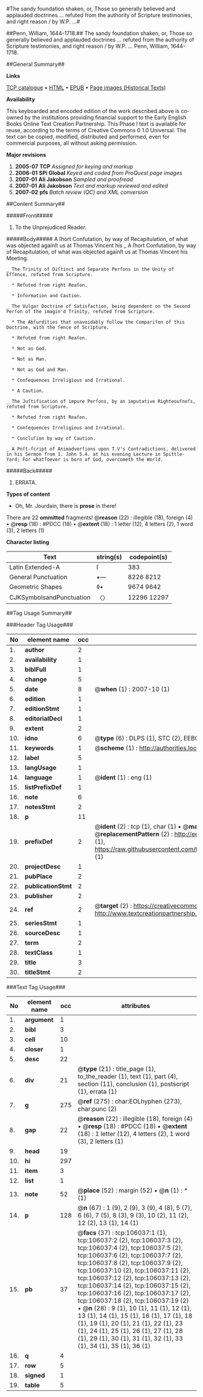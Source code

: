 #The sandy foundation shaken, or, Those so generally believed and applauded doctrines ... refuted from the authority of Scripture testimonies, and right reason / by W.P. ...#

##Penn, William, 1644-1718.##
The sandy foundation shaken, or, Those so generally believed and applauded doctrines ... refuted from the authority of Scripture testimonies, and right reason / by W.P. ...
Penn, William, 1644-1718.

##General Summary##

**Links**

[TCP catalogue](http://www.ota.ox.ac.uk/tcp/)  • 
[HTML](http://tei.it.ox.ac.uk/tcp/Texts-HTML/free/A54/A54206.html)  • 
[EPUB](http://tei.it.ox.ac.uk/tcp/Texts-EPUB/free/A54/A54206.epub) • 
[Page images (Historical Texts)](https://data.historicaltexts.jisc.ac.uk/view?pubId=eebo-17161731e&pageId=eebo-17161731e-106037-1)

**Availability**

This keyboarded and encoded edition of the
	       work described above is co-owned by the institutions
	       providing financial support to the Early English Books
	       Online Text Creation Partnership. This Phase I text is
	       available for reuse, according to the terms of Creative
	       Commons 0 1.0 Universal. The text can be copied,
	       modified, distributed and performed, even for
	       commercial purposes, all without asking permission.

**Major revisions**

1. __2005-07__ __TCP__ *Assigned for keying and markup*
1. __2006-01__ __SPi Global__ *Keyed and coded from ProQuest page images*
1. __2007-01__ __Ali Jakobson__ *Sampled and proofread*
1. __2007-01__ __Ali Jakobson__ *Text and markup reviewed and edited*
1. __2007-02__ __pfs__ *Batch review (QC) and XML conversion*

##Content Summary##

#####Front#####

1. To the Unprejudiced Reader.

#####Body#####
A ſhort Confutation, by way of Recapitulation, of what was objected againſt us at Thomas Vincent his
    _ A ſhort Confutation, by way of Recapitulation, of what was objected againſt us at Thomas Vincent his Meeting.

    _ The Trinity of Diſtinct and Separate Perſons in the Unity of Eſſence, refuted from Scripture.

      * Refuted from right Reaſon.

      * Information and Caution.

    _ The Vulgar Doctrine of Satisfaction, being dependent on the Second Perſon of the imagin'd Trinity, refuted from Scripture.

      * The Abſurdities that unavoidably follow the Compariſon of this Doctrine, with the ſence of Scripture.

      * Refuted from right Reaſon.

      * Not as God.

      * Not as Man.

      * Not as God and Man.

      * Conſequences Irreligious and Irrational.

      * A Caution.

    _ The Juſtification of impure Perſons, by an imputative Righteouſneſs, refuted from Scripture.

      * Refuted from right Reaſon.

      * Conſequences Irreligious and Irrational.

      * Concluſion by way of Caution.

    _ A Poſt-ſcript of Animadverſions upon T.V's Contradictions, delivered in his Sermon from 1. John 5.4. at his evening Lecture in Spittle-Yard; For whatſoever is born of God, overcometh the World.

#####Back#####

1. ERRATA.

**Types of content**

  * Oh, Mr. Jourdain, there is **prose** in there!

There are 22 **ommitted** fragments! 
 @__reason__ (22) : illegible (18), foreign (4)  •  @__resp__ (18) : #PDCC (18)  •  @__extent__ (18) : 1 letter (12), 4 letters (2), 1 word (3), 2 letters (1)

**Character listing**


|Text|string(s)|codepoint(s)|
|---|---|---|
|Latin Extended-A|ſ|383|
|General Punctuation|•—|8226 8212|
|Geometric Shapes|◊▪|9674 9642|
|CJKSymbolsandPunctuation|〈〉|12296 12297|

##Tag Usage Summary##

###Header Tag Usage###

|No|element name|occ|attributes|
|---|---|---|---|
|1.|__author__|2||
|2.|__availability__|1||
|3.|__biblFull__|1||
|4.|__change__|5||
|5.|__date__|8| @__when__ (1) : 2007-10 (1)|
|6.|__edition__|1||
|7.|__editionStmt__|1||
|8.|__editorialDecl__|1||
|9.|__extent__|2||
|10.|__idno__|6| @__type__ (6) : DLPS (1), STC (2), EEBO-CITATION (1), OCLC (1), VID (1)|
|11.|__keywords__|1| @__scheme__ (1) : http://authorities.loc.gov/ (1)|
|12.|__label__|5||
|13.|__langUsage__|1||
|14.|__language__|1| @__ident__ (1) : eng (1)|
|15.|__listPrefixDef__|1||
|16.|__note__|6||
|17.|__notesStmt__|2||
|18.|__p__|11||
|19.|__prefixDef__|2| @__ident__ (2) : tcp (1), char (1)  •  @__matchPattern__ (2) : ([0-9\-]+):([0-9IVX]+) (1), (.+) (1)  •  @__replacementPattern__ (2) : http://eebo.chadwyck.com/downloadtiff?vid=$1&page=$2 (1), https://raw.githubusercontent.com/textcreationpartnership/Texts/master/tcpchars.xml#$1 (1)|
|20.|__projectDesc__|1||
|21.|__pubPlace__|2||
|22.|__publicationStmt__|2||
|23.|__publisher__|2||
|24.|__ref__|2| @__target__ (2) : https://creativecommons.org/publicdomain/zero/1.0/ (1), http://www.textcreationpartnership.org/docs/. (1)|
|25.|__seriesStmt__|1||
|26.|__sourceDesc__|1||
|27.|__term__|2||
|28.|__textClass__|1||
|29.|__title__|3||
|30.|__titleStmt__|2||


###Text Tag Usage###

|No|element name|occ|attributes|
|---|---|---|---|
|1.|__argument__|1||
|2.|__bibl__|3||
|3.|__cell__|10||
|4.|__closer__|1||
|5.|__desc__|22||
|6.|__div__|21| @__type__ (21) : title_page (1), to_the_reader (1), text (1), part (4), section (11), conclusion (1), postscript (1), errata (1)|
|7.|__g__|275| @__ref__ (275) : char:EOLhyphen (273), char:punc (2)|
|8.|__gap__|22| @__reason__ (22) : illegible (18), foreign (4)  •  @__resp__ (18) : #PDCC (18)  •  @__extent__ (18) : 1 letter (12), 4 letters (2), 1 word (3), 2 letters (1)|
|9.|__head__|19||
|10.|__hi__|297||
|11.|__item__|3||
|12.|__list__|1||
|13.|__note__|52| @__place__ (52) : margin (52)  •  @__n__ (1) : * (1)|
|14.|__p__|128| @__n__ (67) : 1 (9), 2 (9), 3 (9), 4 (8), 5 (7), 6 (6), 7 (5), 8 (3), 9 (3), 10 (2), 11 (2), 12 (2), 13 (1), 14 (1)|
|15.|__pb__|37| @__facs__ (37) : tcp:106037:1 (1), tcp:106037:2 (2), tcp:106037:3 (2), tcp:106037:4 (2), tcp:106037:5 (2), tcp:106037:6 (2), tcp:106037:7 (2), tcp:106037:8 (2), tcp:106037:9 (2), tcp:106037:10 (2), tcp:106037:11 (2), tcp:106037:12 (2), tcp:106037:13 (2), tcp:106037:14 (2), tcp:106037:15 (2), tcp:106037:16 (2), tcp:106037:17 (2), tcp:106037:18 (2), tcp:106037:19 (2)  •  @__n__ (28) : 9 (1), 10 (1), 11 (1), 12 (1), 13 (1), 14 (1), 15 (1), 16 (1), 17 (1), 18 (1), 19 (1), 20 (1), 21 (1), 22 (1), 23 (1), 24 (1), 25 (1), 26 (1), 27 (1), 28 (1), 29 (1), 30 (1), 31 (1), 32 (1), 33 (1), 34 (1), 35 (1), 36 (1)|
|16.|__q__|4||
|17.|__row__|5||
|18.|__signed__|1||
|19.|__table__|5||
